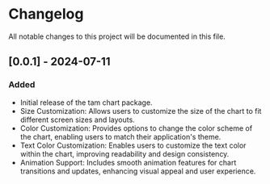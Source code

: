 # Changelog

All notable changes to this project will be documented in this file.

## [0.0.1] - 2024-07-11
### Added
- Initial release of the tam chart package.
- Size Customization: Allows users to customize the size of the chart to fit different screen sizes and layouts.
- Color Customization: Provides options to change the color scheme of the chart, enabling users to match their application's theme.
- Text Color Customization: Enables users to customize the text color within the chart, improving readability and design consistency.
- Animation Support: Includes smooth animation features for chart transitions and updates, enhancing visual appeal and user experience.